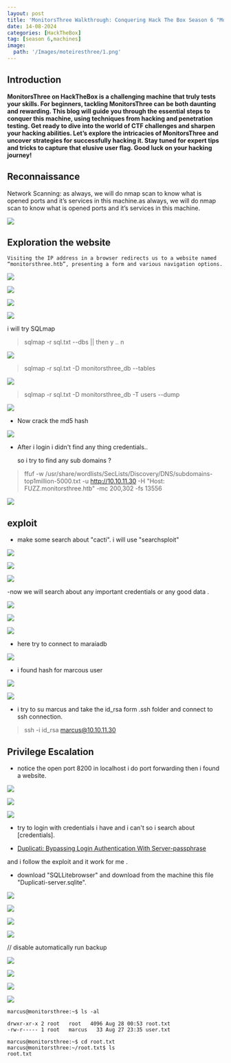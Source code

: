 ```yaml
---
layout: post
title: 'MonitorsThree Walkthrough: Conquering Hack The Box Season 6 "MonitorsThree htb"'
date: 14-08-2024
categories: [HackTheBox]
tag: [season 6,machines]
image:
  path: '/Images/moteiresthree/1.png'
---
```

## Introduction 

__MonitorsThree on HackTheBox is a challenging machine that truly tests your skills. For beginners, tackling MonitorsThree can be both daunting and rewarding. This blog will guide you through the essential steps to conquer this machine, using techniques from hacking and penetration testing. Get ready to dive into the world of CTF challenges and sharpen your hacking abilities. Let’s explore the intricacies of MonitorsThree and uncover strategies for successfully hacking it. Stay tuned for expert tips and tricks to capture that elusive user flag. Good luck on your hacking journey!__ 

## Reconnaissance

Network Scanning: as always, we will do nmap scan to know what is opened ports and it’s services in this machine.as always, we will do nmap scan to know what is opened ports and it’s services in this machine.

![](/Images/moteiresthree/nmap.png)

## Exploration the website

```
Visiting the IP address in a browser redirects us to a website named “monitorsthree.htb”, presenting a form and various navigation options.
```
![](/Images/moteiresthree/2.png)

![](/Images/moteiresthree/3.png)

![](/Images/moteiresthree/4.png)

![](/Images/moteiresthree/5.png)

i will try SQLmap

> sqlmap -r sql.txt --dbs   || then y  .. n 

![](/Images/moteiresthree/databases.png)

> sqlmap -r sql.txt -D monitorsthree_db --tables

![](/Images/moteiresthree/tables.png)

>  sqlmap -r sql.txt -D monitorsthree_db -T users --dump

![](/Images/moteiresthree/passwords.png)

- Now crack the md5 hash 

![](/Images/moteiresthree/cracks.png)

- After i login i didn't find any thing credentials.. 

    so i try to find any sub domains ?

> ffuf -w /usr/share/wordlists/SecLists/Discovery/DNS/subdomains-top1million-5000.txt -u http://10.10.11.30 -H "Host: FUZZ.monitorsthree.htb" -mc 200,302 -fs 13556

![](/Images/moteiresthree/cactii.png)

## exploit

- make some search about "cacti". i will use "searchsploit"

![](/Images/moteiresthree/searchsploit.png)

![](/Images/moteiresthree/metas.png)

![](/Images/moteiresthree/1111metas.png)


-now we will search about any important credentials or any good data .

![](/Images/moteiresthree/config11.png)

![](/Images/moteiresthree/download%20config.png)

![](/Images/moteiresthree/config-db.png)

* here try to connect to maraiadb 

![](/Images/moteiresthree/maria1.png)

* i found hash for marcous user 

![](/Images/moteiresthree/maria%202.png)

![](/Images/moteiresthree/john.png)

* i try to su marcus and take the id_rsa form .ssh folder and connect to ssh connection.

> ssh -i id_rsa marcus@10.10.11.30

## Privilege Escalation

- notice the open port 8200 in localhost i do port forwarding  then i found a website.

![](/Images/moteiresthree/open%20ports.png)


![](/Images/moteiresthree/port_fowrwarad.png)

![](/Images/moteiresthree/duplicate.png)

* try to login with credentials i have and i can't so i search about [credentials].
- [Duplicati: Bypassing Login Authentication With Server-passphrase](https://medium.com/@STarXT/duplicati-bypassing-login-authentication-with-server-passphrase-024d6991e9ee)

and i follow the exploit and it work for me .

* download "SQLLitebrowser" and download from the machine this file "Duplicati-server.sqlite".

![](/Images/moteiresthree/sqlite.png)

![](/Images/moteiresthree/e1.png)

![](/Images/moteiresthree/e2.png)

![](/Images/moteiresthree/e3.png)

// disable automatically run backup 

![](/Images/moteiresthree/e5.png)

![](/Images/moteiresthree/e6.png)

![](/Images/moteiresthree/e7.png)

![](/Images/moteiresthree/e8.png)

```
marcus@monitorsthree:~$ ls -al

drwxr-xr-x 2 root   root   4096 Aug 28 00:53 root.txt
-rw-r----- 1 root   marcus   33 Aug 27 23:35 user.txt

marcus@monitorsthree:~$ cd root.txt
marcus@monitorsthree:~/root.txt$ ls
root.txt
```